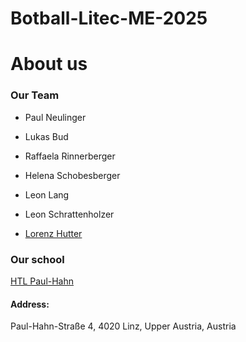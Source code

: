 # Botball-Litec-ME-2025
# About us
### Our Team
- Paul Neulinger
* Lukas Bud
+ Raffaela Rinnerberger
- Helena Schobesberger
* Leon Lang
+ Leon Schrattenholzer
- [Lorenz Hutter](https://github.com/Lo-Hu)
    
### Our school
[HTL Paul-Hahn](https://www.litec.ac.at/fachrichtungen/mechatronik/htl-tagesschule/)  
#### Address:  
Paul-Hahn-Straße 4, 4020 Linz, Upper Austria, Austria
